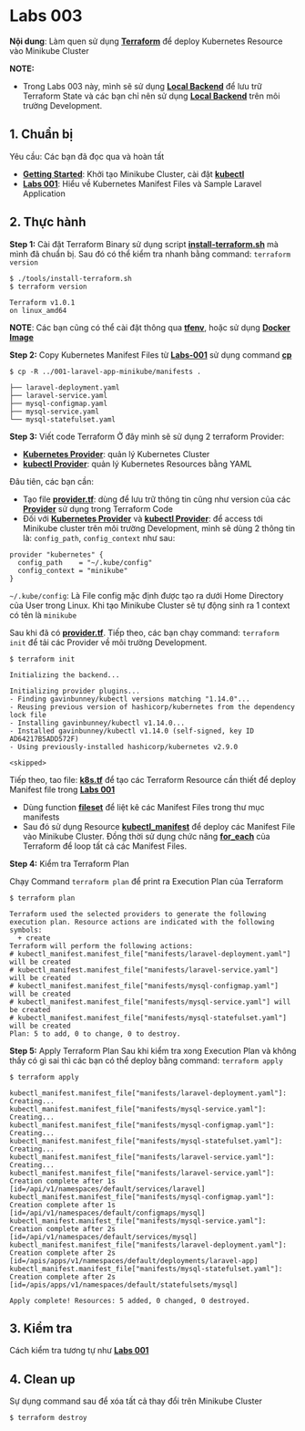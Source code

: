 # Labs 003

**Nội dung**: Làm quen sử dụng **[Terraform](https://www.terraform.io/)** để deploy Kubernetes Resource vào Minikube Cluster

**NOTE:**

- Trong Labs 003 này, mình sẽ sử dụng **[Local Backend](https://www.terraform.io/language/settings/backends/local)** để lưu trữ Terraform State và các bạn chỉ nên sử dụng **[Local Backend](https://www.terraform.io/language/settings/backends/local)** trên môi trường Development.

## 1. Chuẩn bị

Yêu cầu: Các bạn đã đọc qua và hoàn tất

- **[Getting Started](../../docs/getting_started.md)**: Khởi tạo Minikube Cluster, cài đặt **[kubectl](https://kubernetes.io/docs/tasks/tools/)**
- **[Labs 001](../001-laravel-app-minikube/)**: Hiểu về Kubernetes Manifest Files và Sample Laravel Application

## 2. Thực hành

**Step 1:** Cài đặt Terraform Binary sử dụng script **[install-terraform.sh](../../tools/install-terraform.sh)** mà mình đã chuẩn bị. Sau đó có thể kiểm tra nhanh bằng command: `terraform version`

```
$ ./tools/install-terraform.sh
$ terraform version

Terraform v1.0.1
on linux_amd64
```

**NOTE**: Các bạn cũng có thể cài đặt thông qua **[tfenv](https://github.com/tfutils/tfenv)**, hoặc sử dụng **[Docker Image](https://hub.docker.com/r/hashicorp/terraform/)**

**Step 2:** Copy Kubernetes Manifest Files từ **[Labs-001](../001-laravel-app-minikube/)** sử dụng command **[cp](https://man7.org/linux/man-pages/man1/cp.1.html)**

```
$ cp -R ../001-laravel-app-minikube/manifests .
```

```
├── laravel-deployment.yaml
├── laravel-service.yaml
├── mysql-configmap.yaml
├── mysql-service.yaml
└── mysql-statefulset.yaml
```

**Step 3:** Viết code Terraform
Ở đây mình sẽ sử dụng 2 terraform Provider:

- **[Kubernetes Provider](https://registry.terraform.io/providers/hashicorp/kubernetes/latest/docs)**: quản lý Kubernetes Cluster
- **[kubectl Provider](https://registry.terraform.io/providers/gavinbunney/kubectl/latest/docs)**: quản lý Kubernetes Resources bằng YAML

Đâu tiên, các bạn cần:

- Tạo file **[provider.tf](./provider.tf)**: dùng để lưu trữ thông tin cũng như version của các **[Provider](https://www.terraform.io/language/providers)** sử dụng trong Terraform Code
- Đối với **[Kubernetes Provider](https://registry.terraform.io/providers/hashicorp/kubernetes/latest/docs)** và **[kubectl Provider](https://registry.terraform.io/providers/gavinbunney/kubectl/latest/docs)**: để access tới Minikube cluster trên môi trường Development, mình sẽ dùng 2 thông tin là: `config_path`, `config_context` như sau:

```
provider "kubernetes" {
  config_path    = "~/.kube/config"
  config_context = "minikube"
}
```

`~/.kube/config`: Là File config mặc định được tạo ra dưới Home Directory của User trong Linux. Khi tạo Minikube Cluster sẽ tự động sinh ra 1 context có tên là `minikube`

Sau khi đã có **[provider.tf](./provider.tf)**. Tiếp theo, các bạn chạy command: `terraform init` để tải các Provider về môi trường Development.

```
$ terraform init

Initializing the backend...

Initializing provider plugins...
- Finding gavinbunney/kubectl versions matching "1.14.0"...
- Reusing previous version of hashicorp/kubernetes from the dependency lock file
- Installing gavinbunney/kubectl v1.14.0...
- Installed gavinbunney/kubectl v1.14.0 (self-signed, key ID AD64217B5ADD572F)
- Using previously-installed hashicorp/kubernetes v2.9.0

<skipped>
```

Tiếp theo, tao file: **[k8s.tf](./k8s.tf)** để tạo các Terraform Resource cần thiết để deploy Manifest file trong **[Labs 001](../001-laravel-app-minikube/)**

- Dùng function **[fileset](https://www.terraform.io/language/functions/fileset)** để liệt kê các Manifest Files trong thư mục manifests
- Sau đó sử dụng Resource **[kubectl_manifest](https://registry.terraform.io/providers/gavinbunney/kubectl/latest/docs/resources/kubectl_manifest)** để deploy các Manifest File vào Minikube Cluster. Đồng thời sử dụng chức năng **[for_each](https://www.terraform.io/language/meta-arguments/for_each)** của Terraform để loop tất cả các Manifest Files.

**Step 4:** Kiểm tra Terraform Plan

Chạy Command `terraform plan` để print ra Execution Plan của Terraform

```
$ terraform plan

Terraform used the selected providers to generate the following execution plan. Resource actions are indicated with the following symbols:
  + create
Terraform will perform the following actions:
# kubectl_manifest.manifest_file["manifests/laravel-deployment.yaml"] will be created
# kubectl_manifest.manifest_file["manifests/laravel-service.yaml"] will be created
# kubectl_manifest.manifest_file["manifests/mysql-configmap.yaml"] will be created
# kubectl_manifest.manifest_file["manifests/mysql-service.yaml"] will be created
# kubectl_manifest.manifest_file["manifests/mysql-statefulset.yaml"] will be created
Plan: 5 to add, 0 to change, 0 to destroy.
```

**Step 5:** Apply Terraform Plan
Sau khi kiểm tra xong Execution Plan và không thấy có gì sai thì các bạn có thể deploy bằng command: `terraform apply`

```
$ terraform apply

kubectl_manifest.manifest_file["manifests/laravel-deployment.yaml"]: Creating...
kubectl_manifest.manifest_file["manifests/mysql-service.yaml"]: Creating...
kubectl_manifest.manifest_file["manifests/mysql-configmap.yaml"]: Creating...
kubectl_manifest.manifest_file["manifests/mysql-statefulset.yaml"]: Creating...
kubectl_manifest.manifest_file["manifests/laravel-service.yaml"]: Creating...
kubectl_manifest.manifest_file["manifests/laravel-service.yaml"]: Creation complete after 1s [id=/api/v1/namespaces/default/services/laravel]
kubectl_manifest.manifest_file["manifests/mysql-configmap.yaml"]: Creation complete after 1s [id=/api/v1/namespaces/default/configmaps/mysql]
kubectl_manifest.manifest_file["manifests/mysql-service.yaml"]: Creation complete after 2s [id=/api/v1/namespaces/default/services/mysql]
kubectl_manifest.manifest_file["manifests/laravel-deployment.yaml"]: Creation complete after 2s [id=/apis/apps/v1/namespaces/default/deployments/laravel-app]
kubectl_manifest.manifest_file["manifests/mysql-statefulset.yaml"]: Creation complete after 2s [id=/apis/apps/v1/namespaces/default/statefulsets/mysql]

Apply complete! Resources: 5 added, 0 changed, 0 destroyed.
```

## 3. Kiểm tra

Cách kiểm tra tương tự như **[Labs 001](../001-laravel-app-minikube/)**

## 4. Clean up

Sự dụng command sau để xóa tất cả thay đổi trên Minikube Cluster

```
$ terraform destroy
```
